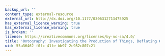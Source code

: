 ```yaml
---
backup_url: ''
content_type: external-resource
external_url: http://dx.doi.org/10.1177/0306312713475925
has_external_licence_warning: true
has_external_license_warning: true
is_broken: ''
license: https://creativecommons.org/licenses/by-nc-sa/4.0/
title: 'Ontography: Investigating the Production of Things, Deflating Ontology'
uid: 55a36462-f0fc-41fe-bb97-2c982c807c21
---
```

